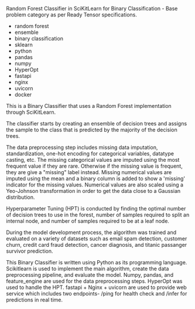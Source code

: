 Random Forest Classifier in SciKitLearn for Binary Classification - Base problem category as per Ready Tensor specifications.

- random forest
- ensemble
- binary classification
- sklearn
- python
- pandas
- numpy
- HyperOpt
- fastapi
- nginx
- uvicorn
- docker

This is a Binary Classifier that uses a Random Forest implementation through SciKitLearn.

The classifier starts by creating an ensemble of decision trees and assigns the sample to the class that is predicted by the majority of the decision trees.

The data preprocessing step includes missing data imputation, standardization, one-hot encoding for categorical variables, datatype casting, etc. The missing categorical values are imputed using the most frequent value if they are rare. Otherwise if the missing value is frequent, they are give a "missing" label instead. Missing numerical values are imputed using the mean and a binary column is added to show a 'missing' indicator for the missing values. Numerical values are also scaled using a Yeo-Johnson transformation in order to get the data close to a Gaussian distribution.

Hyperparameter Tuning (HPT) is conducted by finding the optimal number of decision trees to use in the forest, number of samples required to split an internal node, and number of samples required to be at a leaf node.

During the model development process, the algorithm was trained and evaluated on a variety of datasets such as email spam detection, customer churn, credit card fraud detection, cancer diagnosis, and titanic passanger survivor prediction.

This Binary Classifier is written using Python as its programming language. Scikitlearn is used to implement the main algorithm, create the data preprocessing pipeline, and evaluate the model. Numpy, pandas, and feature_engine are used for the data preprocessing steps. HyperOpt was used to handle the HPT. fastapi + Nginx + uvicorn are used to provide web service which includes two endpoints- /ping for health check and /infer for predictions in real time.
